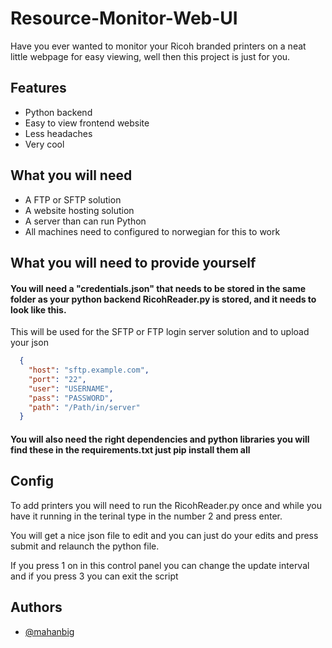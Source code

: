 
# Resource-Monitor-Web-UI

Have you ever wanted to monitor your Ricoh branded printers on a neat little webpage for easy viewing, well then this project is just for you.



## Features

- Python backend
- Easy to view frontend website
- Less headaches
- Very cool

## What you will need

- A FTP or SFTP solution
- A website hosting solution
- A server than can run Python
- All machines need to configured to norwegian for this to work


## What you will need to provide yourself

#### You will need a "credentials.json" that needs to be stored in the same folder as your python backend RicohReader.py is stored, and it needs to look like this.

This will be used for the SFTP or FTP login server solution and to upload your json

```JSON
  {
    "host": "sftp.example.com",
    "port": "22",
    "user": "USERNAME",
    "pass": "PASSWORD",
    "path": "/Path/in/server"
  }
```
#### You will also need the right dependencies and python libraries you will find these in the requirements.txt just pip install them all

## Config
To add printers you will need to run the RicohReader.py once and while you have it running in the terinal type in the number 2 and press enter. 

You will get a nice json file to edit and you can just do your edits and press submit and relaunch the python file.

If you press 1 on in this control panel you can change the update interval and if you press 3 you can exit the script


## Authors

- [@mahanbig](https://www.github.com/mahanbig)

